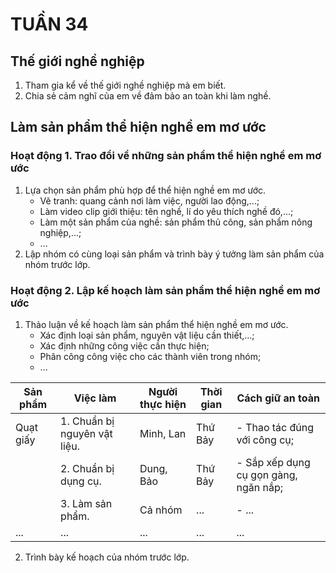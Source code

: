 # TUẦN 34

## Thế giới nghề nghiệp
1. Tham gia kể về thế giới nghề nghiệp mà em biết.
2. Chia sẻ cảm nghĩ của em về đảm bảo an toàn khi làm nghề.

## Làm sản phẩm thể hiện nghề em mơ ước
### Hoạt động 1. Trao đổi về những sản phẩm thể hiện nghề em mơ ước
1. Lựa chọn sản phẩm phù hợp để thể hiện nghề em mơ ước.
    - Vẽ tranh: quang cảnh nơi làm việc, người lao động,...;
    - Làm video clip giới thiệu: tên nghề, lí do yêu thích nghề đó,...;
    - Làm một sản phẩm của nghề: sản phẩm thủ công, sản phẩm nông nghiệp,...;
    - ...
2. Lập nhóm có cùng loại sản phẩm và trình bày ý tưởng làm sản phẩm của nhóm trước lớp.

### Hoạt động 2. Lập kế hoạch làm sản phẩm thể hiện nghề em mơ ước
1. Thảo luận về kế hoạch làm sản phẩm thể hiện nghề em mơ ước.
    - Xác định loại sản phẩm, nguyên vật liệu cần thiết,...;
    - Xác định những công việc cần thực hiện;
    - Phân công công việc cho các thành viên trong nhóm;
    - ...

| Sản phẩm | Việc làm | Người thực hiện | Thời gian | Cách giữ an toàn |
|---|---|---|---|---|
| Quạt giấy | 1. Chuẩn bị nguyên vật liệu. | Minh, Lan | Thứ Bảy | - Thao tác đúng với công cụ; |
| | 2. Chuẩn bị dụng cụ. | Dung, Bảo | Thứ Bảy | - Sắp xếp dụng cụ gọn gàng, ngăn nắp; |
| | 3. Làm sản phẩm. | Cả nhóm | ... | - ... |
| ... | ... | ... | ... | ... |

2. Trình bày kế hoạch của nhóm trước lớp.
